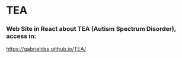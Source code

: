 # TEA

### Web Site in React about TEA (Autism Spectrum Disorder), access in:
https://gabrieldss.github.io/TEA/
